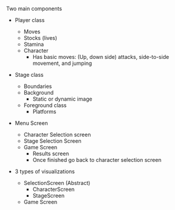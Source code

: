 Two main components

* Player class
    * Moves
    * Stocks (lives)
    * Stamina
    * Character
        * Has basic moves: (Up, down side) attacks, side-to-side movement, and jumping
* Stage class
    * Boundaries
    * Background
        * Static or dynamic image 
    * Foreground class
        * Platforms  
        
* Menu Screen
    * Character Selection screen
    * Stage Selection Screen
    * Game Screen
        * Results screen
        * Once finished go back to character selection screen
        
* 3 types of visualizations
    * SelectionScreen (Abstract)
        * CharacterScreen
        * StageScreen
    * Game Screen